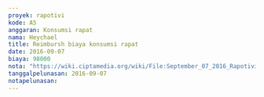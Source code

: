 ```yaml
---
proyek: rapotivi
kode: A5
anggaran: Konsumsi rapat
nama: Heychael
title: Reimbursh biaya konsumsi rapat
date: 2016-09-07
biaya: 98000
nota: "https://wiki.ciptamedia.org/wiki/File:September_07_2016_Rapotivi_A5_Biaya_konsumsi_rapat.jpg"
tanggalpelunasan: 2016-09-07
notapelunasan:
---
```

